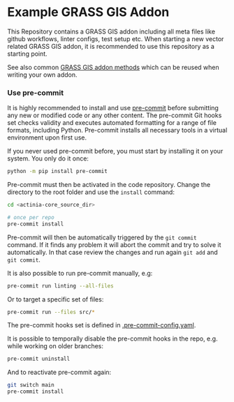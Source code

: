 # Example GRASS GIS Addon

This Repository contains a GRASS GIS addon including all meta files
like github workflows, linter configs, test setup etc.
When starting a new vector related GRASS GIS addon, it is recommended
to use this repository as a starting point.

See also common [GRASS GIS addon methods](https://github.com/mundialis/grass-gis-helpers) which can be reused when writing your own addon.

### Use pre-commit

It is highly recommended to install and use [pre-commit](https://pre-commit.com)
before submitting any new or modified code or any other content. The pre-commit
Git hooks set checks validity and executes automated formatting for
a range of file formats, including Python. Pre-commit installs
all necessary tools in a virtual environment upon first use.

If you never used pre-commit before, you must start by installing it on your
system. You only do it once:

```bash
python -m pip install pre-commit
```

Pre-commit must then be activated in the code repository. Change the directory
to the root folder and use the `install` command:

```bash
cd <actinia-core_source_dir>

# once per repo
pre-commit install
```

Pre-commit will then be automatically triggered by the `git commit` command. If
it finds any problem it will abort the commit and try to solve it automatically.
In that case review the changes and run again `git add` and
`git commit`.

It is also possible to run pre-commit manually, e.g:

```bash
pre-commit run linting --all-files
```

Or to target a specific set of files:

```bash
pre-commit run --files src/*
```

The pre-commit hooks set is defined in
[.pre-commit-config.yaml](.pre-commit-config.yaml).

It is possible to temporally disable the pre-commit hooks in the repo, e.g. while
working on older branches:

```bash
pre-commit uninstall
```

And to reactivate pre-commit again:

```bash
git switch main
pre-commit install
```
